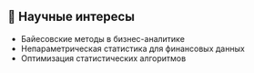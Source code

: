 ## 🔬 Научные интересы
- Байесовские методы в бизнес-аналитике
- Непараметрическая статистика для финансовых данных
- Оптимизация статистических алгоритмов
